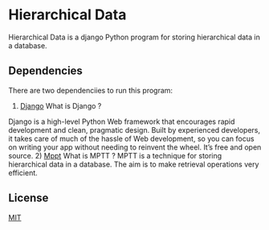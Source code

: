 # Hierarchical Data

Hierarchical Data is a django Python program for storing hierarchical data in a database.

## Dependencies

There are two dependenciies to run this program:  

1) [Django](https://pip.pypa.io/en/stable/)
What is Django ?

Django is a high-level Python Web framework that encourages rapid development and clean, pragmatic design. Built by experienced developers, it takes care of much of the hassle of Web development, so you can focus on writing your app without needing to reinvent the wheel. It’s free and open source.
2) [Mppt](https://www.djangoproject.com/)
What is MPTT ?
MPTT is a technique for storing hierarchical data in a database. The aim is to make retrieval operations very efficient.

## License
[MIT](https://choosealicense.com/licenses/mit/)